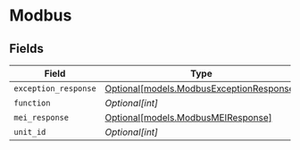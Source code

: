 # Modbus


## Fields

| Field                                                                            | Type                                                                             | Required                                                                         | Description                                                                      |
| -------------------------------------------------------------------------------- | -------------------------------------------------------------------------------- | -------------------------------------------------------------------------------- | -------------------------------------------------------------------------------- |
| `exception_response`                                                             | [Optional[models.ModbusExceptionResponse]](../models/modbusexceptionresponse.md) | :heavy_minus_sign:                                                               | N/A                                                                              |
| `function`                                                                       | *Optional[int]*                                                                  | :heavy_minus_sign:                                                               | N/A                                                                              |
| `mei_response`                                                                   | [Optional[models.ModbusMEIResponse]](../models/modbusmeiresponse.md)             | :heavy_minus_sign:                                                               | N/A                                                                              |
| `unit_id`                                                                        | *Optional[int]*                                                                  | :heavy_minus_sign:                                                               | N/A                                                                              |